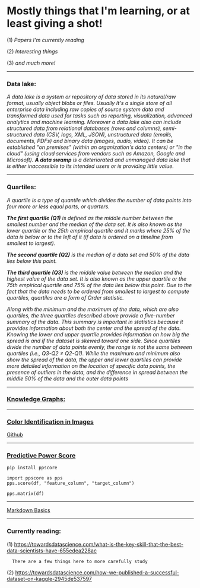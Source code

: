 # Mostly things that I'm learning, or at least giving a shot!

  (1) *Papers I'm currently reading*

  (2) *Interesting things*

  (3) *and much more!*

  ---
  
  ### Data lake:

   *A data lake is a system or repository of data stored in its natural/raw format, usually object blobs or files. Usually It's a single store of all enterprise data including raw copies of source system data and transformed data used for tasks such as reporting, visualization, advanced analytics and machine learning. Moreover a  data lake also can include structured data from relational databases (rows and columns), semi-structured data (CSV, logs, XML, JSON), unstructured data (emails, documents, PDFs) and binary data (images, audio, video). It can be established "on premises" (within an organization's data centers) or "in the cloud" (using cloud services from vendors such as Amazon, Google and Microsoft). **A data swamp** is a deteriorated and unmanaged data lake that is either inaccessible to its intended users or is providing little value.*

---

### Quartiles:

  *A quartile is a type of quantile which divides the number of data points into four more or less equal parts, or quarters.*
  
  ***The first quartile (Q1)** is defined as the middle number between the smallest number and the median of the data set. It is also known as the lower quartile or the 25th empirical quartile and it marks where 25% of the data is below or to the left of it (if data is ordered on a timeline from smallest to largest).*
  
  ***The second quartile (Q2)** is the median of a data set and 50% of the data lies below this point.* 
  
  ***The third quartile (Q3)** is the middle value between the median and the highest value of the data set. It is also known as the upper quartile or the 75th empirical quartile and 75% of the data lies below this point. Due to the fact that the data needs to be ordered from smallest to largest to compute quartiles, quartiles are a form of Order statistic.*

*Along with the minimum and the maximum of the data, which are also quartiles, the three quartiles described above provide a five-number summary of the data. This summary is important in statistics because it provides information about both the center and the spread of the data. Knowing the lower and upper quartile provides information on how big the spread is and if the dataset is skewed toward one side. Since quartiles divide the number of data points evenly, the range is not the same between quartiles (i.e., Q3-Q2 ≠ Q2-Q1). While the maximum and minimum also show the spread of the data, the upper and lower quartiles can provide more detailed information on the location of specific data points, the presence of outliers in the data, and the difference in spread between the middle 50% of the data and the outer data points*

---

### [Knowledge Graphs:](https://www.analyticsvidhya.com/blog/2019/10/how-to-build-knowledge-graph-text-using-spacy/)

---

### [Color Identification in Images](https://towardsdatascience.com/color-identification-in-images-machine-learning-application-b26e770c4c71)

[Github](https://github.com/kb22/Color-Identification-using-Machine-Learning/blob/master/Color%20Identification%20using%20Machine%20Learning.ipynb) 

---

### [Predictive Power Score](https://towardsdatascience.com/rip-correlation-introducing-the-predictive-power-score-3d90808b9598)

```
pip install ppscore

import ppscore as pps
pps.score(df, "feature_column", "target_column")

pps.matrix(df)
```

---

[Markdown Basics](https://www.markdownguide.org/extended-syntax/)

---

### Currently reading:

  (1) https://towardsdatascience.com/what-is-the-key-skill-that-the-best-data-scientists-have-655edea228ac
    
      There are a few things here to more carefully study
    
  (2) https://towardsdatascience.com/how-we-published-a-successful-dataset-on-kaggle-2945de537597
